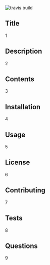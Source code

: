 ![travis build](https://img.shields.io/badge/PRs-welcome-green.svg)  
## Title  
1  
## Description  
2  
## Contents  
3  
## Installation  
4  
## Usage  
5  
## License  
6  
## Contributing  
7  
## Tests  
8  
## Questions  
9  

